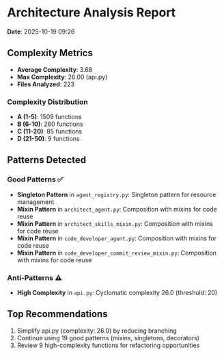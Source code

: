 # Architecture Analysis Report

**Date**: 2025-10-19 09:26

## Complexity Metrics

- **Average Complexity**: 3.68
- **Max Complexity**: 26.00 (api.py)
- **Files Analyzed**: 223

### Complexity Distribution

- **A (1-5)**: 1509 functions
- **B (6-10)**: 260 functions
- **C (11-20)**: 85 functions
- **D (21-50)**: 9 functions

## Patterns Detected

### Good Patterns ✅

- **Singleton Pattern** in `agent_registry.py`: Singleton pattern for resource management
- **Mixin Pattern** in `architect_agent.py`: Composition with mixins for code reuse
- **Mixin Pattern** in `architect_skills_mixin.py`: Composition with mixins for code reuse
- **Mixin Pattern** in `code_developer_agent.py`: Composition with mixins for code reuse
- **Mixin Pattern** in `code_developer_commit_review_mixin.py`: Composition with mixins for code reuse

### Anti-Patterns ⚠️

- **High Complexity** in `api.py`: Cyclomatic complexity 26.0 (threshold: 20)

## Top Recommendations

1. Simplify api.py (complexity: 26.0) by reducing branching
2. Continue using 19 good patterns (mixins, singletons, decorators)
3. Review 9 high-complexity functions for refactoring opportunities
